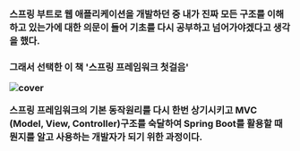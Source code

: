<h3> 스프링 부트로 웹 애플리케이션을 개발하던 중 내가 진짜 모든 구조를 이해하고 있는가에 대한 의문이 들어 기초를 다시 공부하고 넘어가야겠다고 생각을 했다.<h3>

그래서 선택한 이 책 '스프링 프레임워크 첫걸음'
  
![cover](https://user-images.githubusercontent.com/112393201/197509481-1b08fe6b-fb21-4930-8137-5ca6d401b805.jpg)


스프링 프레임워크의 기본 동작원리를 다시 한번 상기시키고 MVC (Model, View, Controller)구조를 숙달하여 Spring Boot를 활용할 때 뭔지를 알고 사용하는 개발자가 되기 위한 과정이다.

